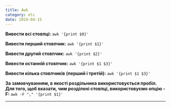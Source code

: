 ```yaml
---
title: Awk
category: etc
date: 2019-04-15
---
```


**Вивести всі стовпці:**
`awk '{print $0}'`

**Вивести перший стовпчик:**
`awk '{print $1}'`

**Вивести другий стовпчик:**
`awk '{print $2}'`

**Вивести останній стовпчик:**
`awk '{print $1 $3}'`

**Вивести кілька стовпчиків (перший і третій):**
`awk '{print $1 $3}'`

**За замовчуванням, в якості роздільника використовується пробіл.**
**Для того, щоб вказати, чим розділені стовпці, використовуємо опцію -F:**
`awk -F "," '{print $1}'`

-----